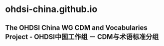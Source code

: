 # ohdsi-china.github.io

## The OHDSI China WG CDM and Vocabularies Project - OHDSI中国工作组 － CDM与术语标准分组
